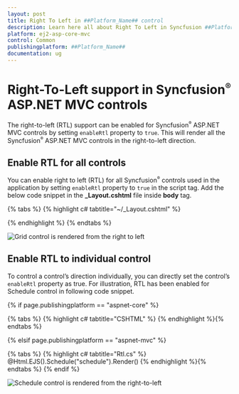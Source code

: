 ```yaml
---
layout: post
title: Right To Left in ##Platform_Name## control
description: Learn here all about Right To Left in Syncfusion ##Platform_Name## control of Syncfusion Essential JS 2 and more.
platform: ej2-asp-core-mvc
control: Common
publishingplatform: ##Platform_Name##
documentation: ug
---
```


# Right-To-Left support in Syncfusion<sup style="font-size:70%">&reg;</sup> ASP.NET MVC controls

The right-to-left (RTL) support can be enabled for Syncfusion<sup style="font-size:70%">&reg;</sup> ASP.NET MVC controls by setting `enableRtl` property to `true`. This will render all the Syncfusion<sup style="font-size:70%">&reg;</sup> ASP.NET MVC controls in the right-to-left direction.

## Enable RTL for all controls

You can enable right to left (RTL) for all Syncfusion<sup style="font-size:70%">&reg;</sup> controls used in the application by setting `enableRtl` property to `true` in the script tag. Add the below code snippet in the **_Layout.cshtml** file inside **body** tag.

{% tabs %}
{% highlight c# tabtitle="~/_Layout.cshtml" %}
<script>
    // Enables Right to left alignment for all controls
    ej.base.enableRtl(true);
</script>
{% endhighlight %}
{% endtabs %}

![Grid control is rendered from the right to left](images/rtl-grid.png)

## Enable RTL to individual control

To control a control’s direction individually, you can directly set the control’s `enableRtl` property as true. For illustration, RTL has been enabled for Schedule control in following code snippet.

{% if page.publishingplatform == "aspnet-core" %}

{% tabs %}
{% highlight c# tabtitle="CSHTML" %}
<ejs-schedule id="schedule" height="550px" enableRtl="true"></ejs-schedule>
{% endhighlight %}{% endtabs %}

{% elsif page.publishingplatform == "aspnet-mvc" %}

{% tabs %}
{% highlight c# tabtitle="Rtl.cs" %}
@Html.EJS().Schedule("schedule").Render()
{% endhighlight %}{% endtabs %}
{% endif %}

![Schedule control is rendered from the right-to-left](images/rightToLeft.png)

